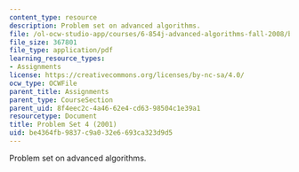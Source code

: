 ```yaml
---
content_type: resource
description: Problem set on advanced algorithms.
file: /ol-ocw-studio-app/courses/6-854j-advanced-algorithms-fall-2008/be4364fb9837c9a032e6693ca323d9d5_homework4.pdf
file_size: 367801
file_type: application/pdf
learning_resource_types:
- Assignments
license: https://creativecommons.org/licenses/by-nc-sa/4.0/
ocw_type: OCWFile
parent_title: Assignments
parent_type: CourseSection
parent_uid: 8f4eec2c-4a46-62e4-cd63-98504c1e39a1
resourcetype: Document
title: Problem Set 4 (2001)
uid: be4364fb-9837-c9a0-32e6-693ca323d9d5
---
```

Problem set on advanced algorithms.